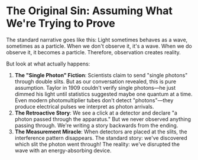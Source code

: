 # The Original Sin: Assuming What We're Trying to Prove

The standard narrative goes like this: Light sometimes behaves as a wave, sometimes as a particle. When we don't observe it, it's a wave. When we do observe it, it becomes a particle. Therefore, observation creates reality.

But look at what actually happens:

1. **The "Single Photon" Fiction**: Scientists claim to send "single photons" through double slits. But as our conversation revealed, this is pure assumption. Taylor in 1909 couldn't verify single photons—he just dimmed his light until statistics suggested maybe one quantum at a time. Even modern photomultiplier tubes don't detect "photons"—they produce electrical pulses we interpret as photon arrivals.
2. **The Retroactive Story**: We see a click at a detector and declare "a photon passed through the apparatus." But we never observed anything passing through. We're writing a story backwards from the ending.
3. **The Measurement Miracle**: When detectors are placed at the slits, the interference pattern disappears. The standard story: we've discovered which slit the photon went through! The reality: we've disrupted the wave with an energy-absorbing device.
